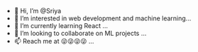 - 👋 Hi, I’m @Sriya
- 👀 I’m interested in web development and machine learning...
- 🌱 I’m currently learning React ...
- 💞️ I’m looking to collaborate on ML projects ...
- 📫 Reach me at 😜😜😜😜 ...

<!---
gittygone/gittygone is a ✨ special ✨ repository because its `README.md` (this file) appears on your GitHub profile.
You can click the Preview link to take a look at your changes.
--->
